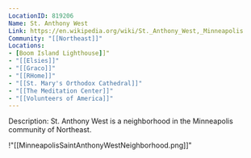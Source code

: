 ```yaml
---
LocationID: 819206
Name: St. Anthony West
Link: https://en.wikipedia.org/wiki/St._Anthony_West,_Minneapolis 
Community: "[[Northeast]]"
Locations: 
- [Boom Island Lighthouse]]"
- "[[Elsies]]"
- "[[Graco]]"
- "[[RHome]]"
- "[[St. Mary's Orthodox Cathedral]]"
- "[[The Meditation Center]]"
- "[[Volunteers of America]]"
---
```


Description:
St. Anthony West is a neighborhood in the Minneapolis community of Northeast.

!"[[MinneapolisSaintAnthonyWestNeighborhood.png]]"